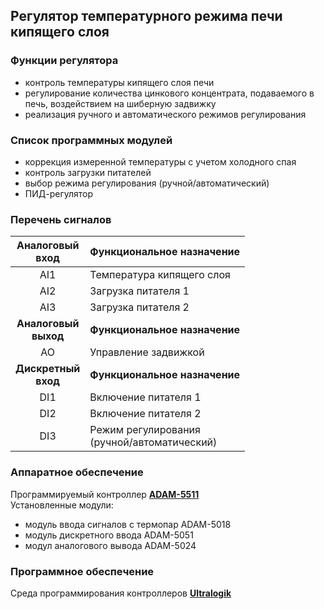 ## Регулятор температурного режима печи кипящего слоя

### **Функции регулятора**
- контроль температуры кипящего слоя печи
- регулирование количества цинкового концентрата, подаваемого в печь, воздействием на шиберную задвижку
- реализация ручного и автоматического режимов регулирования

### **Список программных модулей**
- коррекция измеренной температуры с учетом холодного спая
- контроль загрузки питателей
- выбор режима регулирования (ручной/автоматический)
- ПИД-регулятор

### **Перечень сигналов** 
| **Аналоговый <br> вход** | **Функциональное назначение** |
| :--: | -- |
| AI1 | Температура кипящего слоя |
| AI2 | Загрузка питателя 1 |
| AI3 | Загрузка питателя 2 |
| **Аналоговый <br> выход** | **Функциональное назначение** |
| AO | Управление задвижкой |
| **Дискретный <br> вход** | **Функциональное назначение** |
| DI1	| Включение питателя 1 |
| DI2 | 	Включение питателя 2 |
| DI3	| Режим регулирования <br> (ручной/автоматический) |

### **Аппаратное обеспечение**
Программируемый контроллер [**ADAM-5511**](docs/ADAM-5511_DS.pdf)\
Установленные модули:
- модуль ввода сигналов с термопар ADAM-5018
- модуль дискретного ввода ADAM-5051
- модул аналогового вывода ADAM-5024

### **Программное обеспечение**
Среда программирования контроллеров [**Ultralogik**](docs/19970396.pdf)
